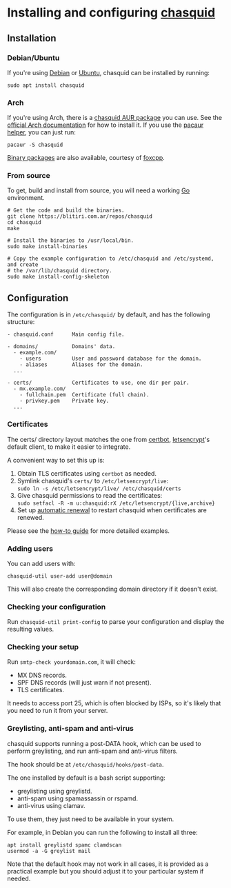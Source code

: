 
# Installing and configuring [chasquid](https://blitiri.com.ar/p/chasquid)

## Installation

### Debian/Ubuntu

If you're using [Debian](https://packages.debian.org/chasquid) or
[Ubuntu](https://packages.ubuntu.com/chasquid), chasquid can be installed by
running:

```shell
sudo apt install chasquid
```

### Arch

If you're using Arch, there is a
[chasquid AUR package](https://aur.archlinux.org/packages/chasquid/) you can
use.  See the [official Arch
documentation](https://wiki.archlinux.org/index.php/Arch_User_Repository) for
how to install it.  If you use the [pacaur](https://github.com/E5ten/pacaur)
[helper](https://wiki.archlinux.org/index.php/AUR_helpers), you can just run:

```shell
pacaur -S chasquid
```

[Binary packages](https://maddy.email/archlinux/README.txt) are also available,
courtesy of [foxcpp](https://github.com/foxcpp/).


### From source

To get, build and install from source, you will need a working
[Go](http://golang.org) environment.

```shell
# Get the code and build the binaries.
git clone https://blitiri.com.ar/repos/chasquid
cd chasquid
make

# Install the binaries to /usr/local/bin.
sudo make install-binaries

# Copy the example configuration to /etc/chasquid and /etc/systemd, and create
# the /var/lib/chasquid directory.
sudo make install-config-skeleton
```


## Configuration

The configuration is in `/etc/chasquid/` by default, and has the following
structure:

```
- chasquid.conf      Main config file.

- domains/           Domains' data.
  - example.com/
    - users          User and password database for the domain.
    - aliases        Aliases for the domain.
  ...

- certs/             Certificates to use, one dir per pair.
  - mx.example.com/
    - fullchain.pem  Certificate (full chain).
    - privkey.pem    Private key.
  ...
```

### Certificates

The certs/ directory layout matches the one from
[certbot](https://certbot.eff.org/),
[letsencrypt](https://letsencrypt.org)'s
default client, to make it easier to integrate.

A convenient way to set this up is:

1) Obtain TLS certificates using `certbot` as needed.
2) Symlink chasquid's `certs/` to `/etc/letsencrypt/live`:\
   `sudo ln -s /etc/letsencrypt/live/ /etc/chasquid/certs`
3) Give chasquid permissions to read the certificates:\
   `sudo setfacl -R -m u:chasquid:rX /etc/letsencrypt/{live,archive}`
4) Set up [automatic renewal] to restart chasquid when certificates are
   renewed.

Please see the [how-to guide](howto.md#tls-certificate) for more detailed
examples.

[automatic renewal]: https://eff-certbot.readthedocs.io/en/stable/using.html#setting-up-automated-renewal


### Adding users

You can add users with:

```
chasquid-util user-add user@domain
```

This will also create the corresponding domain directory if it doesn't exist.


### Checking your configuration

Run `chasquid-util print-config` to parse your configuration and display the
resulting values.


### Checking your setup

Run `smtp-check yourdomain.com`, it will check:

* MX DNS records.
* SPF DNS records (will just warn if not present).
* TLS certificates.

It needs to access port 25, which is often blocked by ISPs, so it's likely
that you need to run it from your server.


### Greylisting, anti-spam and anti-virus

chasquid supports running a post-DATA hook, which can be used to perform
greylisting, and run anti-spam and anti-virus filters.

The hook should be at `/etc/chasquid/hooks/post-data`.


The one installed by default is a bash script supporting:

* greylisting using greylistd.
* anti-spam using spamassassin or rspamd.
* anti-virus using clamav.

To use them, they just need to be available in your system.

For example, in Debian you can run the following to install all three:

```
apt install greylistd spamc clamdscan
usermod -a -G greylist mail
```

Note that the default hook may not work in all cases, it is provided as a
practical example but you should adjust it to your particular system if
needed.

